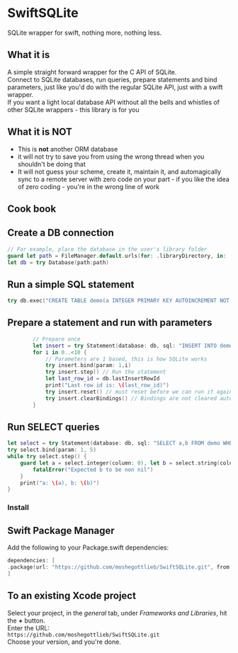 # SwiftSQLite

SQLite wrapper for swift, nothing more, nothing less.  

## What it is 
A simple straight forward wrapper for the C API of SQLite.  
Connect to SQLite databases, run queries, prepare statements and bind parameters, just like you'd do with the regular SQLite API, just with a swift wrapper.  
If you want a light local database API without all the bells and whistles of other SQLite wrappers - this library is for you

## What it is **NOT**
- This is **not** another ORM database
- it will not try to save you from using the wrong thread when you shouldn't be doing that
- It will not guess your scheme, create it, maintain it, and automagically sync to a remote server with zero code on your part - if you like the idea of zero coding - you're in the wrong line of work

## Cook book

## Create a DB connection
```swift
// For example, place the database in the user's library folder
guard let path = FileManager.default.urls(for: .libraryDirectory, in: .userDomainMask).first?.appendingPathComponent("db.sqlite").absoluteString else { fatalError("Could not create path")
let db = try Database(path:path)
```

## Run a simple SQL statement
```swift
try db.exec("CREATE TABLE demo(a INTEGER PRIMARY KEY AUTOINCREMENT NOT NULL, b INTEGER NOT NULL)")
```
## Prepare a statement and run with parameters
```swift
        // Prepare once
        let insert = try Statement(database: db, sql: "INSERT INTO demo (b) VALUES (?)")
        for i in 0..<10 {
            // Parameters are 1 based, this is how SQLite works
            try insert.bind(param: 1,i)
            try insert.step() // Run the statement
            let last_row_id = db.lastInsertRowId
            print("Last row id is: \(last_row_id)")
            try insert.reset() // must reset before we can run it again
            try insert.clearBindings() // Bindings are not cleared automatically, since we bind the same param again, this is not strictly required in this example, but it's good practice to clear the bindings.
        }
```
## Run SELECT queries
```swift
let select = try Statement(database: db, sql: "SELECT a,b FROM demo WHERE b > ?")
try select.bind(param: 1, 5)
while try select.step() {
    guard let a = select.integer(column: 0), let b = select.string(column: 1) else {
        fatalError("Expected b to be non nil")
    }
    print("a: \(a), b: \(b)")
}
```

### Install

## Swift Package Manager

Add the following to your Package.swift dependencies:

```swift
dependencies: [
.package(url: "https://github.com/moshegottlieb/SwiftSQLite.git", from: "1.0.1")
]
```
## To an existing Xcode project

Select your project, in the *general* tab, under *Frameworks and Libraries*, hit the **+** button.  
Enter the URL:  
`https://github.com/moshegottlieb/SwiftSQLite.git`  
Choose your version, and you're done.
